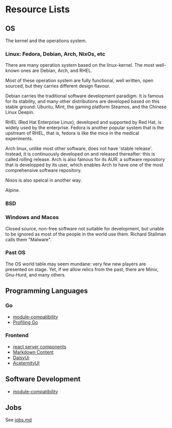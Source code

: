 # Resource Lists

## OS

The kernel and the operations system.

### Linux: Fedora, Debian, Arch, NixOs, etc

There are many operation system based on the linux-kernel. The most well-known ones are Debian, Arch, and RHEL.

Most of these operation system are fully functional, well written, open sourced, but they carries different design flavour. 

Debian carries the traditional software development paradigm. It is famous for its stability, and many other distributions are developed based on this stable ground: Ubuntu, Mint, the gaming platform Steamos, and the Chinese Linux Deepin.

RHEL (Red Hat Enterprise Linux), developed and supported by Red Hat, is widely used by the enterprise. Fedora is another popular system that is the upstream of RHEL, that is, fedora is like the mice in the medical experiments.

Arch linux, unlike most other software, does not have 'stable release'. Instead, it is continuously developed on and released thereafter: this is called rolling release. Arch is also famous for its AUR: a software repository 
that is developped by its user, which enables Arch to have one of the most comprehensive software repository.

Nixos is also speical in another way.

Alpine.

### BSD 

### Windows and Macos

Closed source, non-free software not suitable for development, but unable to be ignored as most of the people in the world use them. Richard Stallman calls them "Malware".

### Past OS

The OS world table may seem mundane: very few new players are presented on stage. Yet, if we allow relics from the past, there are Minix, Gnu-Hurd, and many others.

## Programming Languages

###  Go 

- [module-compatibility](https://go.dev/blog/module-compatibility)
- [Profiling Go](https://go.dev/blog/pprof)

### Frontend

- [react server components](https://www.joshwcomeau.com/react/server-components/)
- [Markdown Content](https://claritydev.net/blog/nextjs-blog-remark-interactive-table-of-contents)
- [DaisyUi](https://daisyui.com/)
- [AceternityUI](https://ui.aceternity.com/component)


## Software Development 

- [module-compatibility](https://go.dev/blog/module-compatibility)

## Jobs 

See [jobs.md](./jobs.md)


